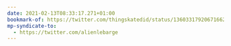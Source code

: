 ```yaml
---
date: 2021-02-13T08:33:17.271+01:00
bookmark-of: https://twitter.com/thingskatedid/status/1360331792067166208
mp-syndicate-to:
  - https://twitter.com/alienlebarge
---
```

